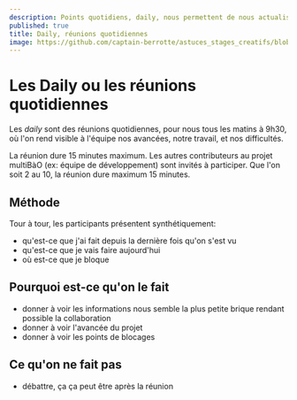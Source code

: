 ```yaml
---
description: Points quotidiens, daily, nous permettent de nous actualiser
published: true
title: Daily, réunions quotidiennes
image: https://github.com/captain-berrotte/astuces_stages_creatifs/blob/master/media/daily%20reunions.jpg?raw=true
---
```


# Les Daily ou les réunions quotidiennes

Les *daily* sont des réunions quotidiennes, pour nous tous les matins à 9h30, où l'on rend visible à l'équipe nos avancées, notre travail, et nos difficultés. 

La réunion dure 15 minutes maximum. 
Les autres contributeurs au projet multiBàO (ex: équipe de développement) sont invités à participer. 
Que l'on soit 2 au 10, la réunion dure maximum 15 minutes.

## Méthode

Tour à tour, les participants présentent synthétiquement: 
* qu'est-ce que j'ai fait depuis la dernière fois qu'on s'est vu
* qu'est-ce que je vais faire aujourd'hui 
* où est-ce que je bloque

## Pourquoi est-ce qu'on le fait

* donner à voir les informations nous semble la plus petite brique rendant possible la collaboration
* donner à voir l'avancée du projet
* donner à voir les points de blocages

## Ce qu'on ne fait pas

* débattre, ça ça peut être après la réunion



